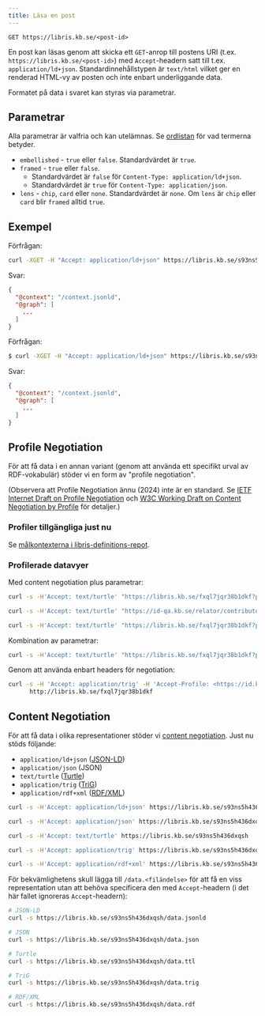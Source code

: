 ```yaml
---
title: Läsa en post
---
```


```
GET https://libris.kb.se/<post-id>
```

En post kan läsas genom att skicka ett `GET`-anrop till postens URI (t.ex.
`https://libris.kb.se/<post-id>`) med `Accept`-headern satt till t.ex.
`application/ld+json`. Standardinnehållstypen är `text/html` vilket ger en
renderad HTML-vy av posten och inte enbart underliggande data.

Formatet på data i svaret kan styras via parametrar.

## Parametrar
Alla parametrar är valfria och kan utelämnas. Se [ordlistan](glossary.md) för vad termerna betyder.

* `embellished` - `true` eller `false`. Standardvärdet är `true`.
* `framed` - `true` eller `false`. 
    * Standardvärdet är `false` för `Content-Type: application/ld+json`. 
    * Standardvärdet är `true` för  `Content-Type: application/json`.
* `lens` - `chip`, `card` eller `none`. Standardvärdet är `none`. Om `lens` är `chip` eller `card` blir `framed` alltid `true`.

## Exempel
Förfrågan:

```bash title="Shell"
curl -XGET -H "Accept: application/ld+json" https://libris.kb.se/s93ns5h436dxqsh
```

Svar:
```json title="JSON-LD"
{
  "@context": "/context.jsonld",
  "@graph": [
    ...
  ]
}
```

Förfrågan:

```bash title="Shell"
$ curl -XGET -H "Accept: application/ld+json" https://libris.kb.se/s93ns5h436dxqsh?embellished=false&lens=chip
```

Svar:

```json title="JSON-LD"
{
  "@context": "/context.jsonld",
  "@graph": [
    ...
  ]
}
```

## Profile Negotiation

För att få data i en annan variant (genom att använda ett specifikt
urval av RDF-vokabulär) stöder vi en form av "profile negotiation".

(Observera att Profile Negotiation ännu (2024) inte är en standard. Se
[IETF Internet Draft on Profile Negotiation](https://profilenegotiation.github.io/I-D-Profile-Negotiation/I-D-Profile-Negotiation.html)
och
[W3C Working Draft on Content Negotiation by Profile](https://www.w3.org/TR/dx-prof-conneg/)
för detaljer.)

### Profiler tillgängliga just nu

Se [målkontexterna i libris-definitions-repot](https://github.com/libris/definitions/tree/develop/sys/context/target).

### Profilerade datavyer

Med content negotiation plus parametrar:

```bash title="Shell"
curl -s -H'Accept: text/turtle' "https://libris.kb.se/fxql7jqr38b1dkf?profile=https://id.kb.se/sys/context/target/sdo-w3c"

curl -s -H'Accept: text/turtle' "https://id-qa.kb.se/relator/contributor?profile=https://id.kb.se/sys/context/target/bibo-w3c"

curl -s -H'Accept: text/turtle' "https://libris.kb.se/fxql7jqr38b1dkf?profile=https://id.kb.se/sys/context/target/bibo-w3c"
```

Kombination av parametrar:

```bash title="Shell"
curl -s -H'Accept: text/turtle' "https://libris.kb.se/fxql7jqr38b1dkf?profile=https://id.kb.se/sys/context/target/sdo-w3c&embellished=false"
```

Genom att använda enbart headers för negotiation:

```bash title="Shell"
curl -s -H 'Accept: application/trig' -H 'Accept-Profile: <https://id.kb.se/sys/context/target/loc-w3c-sdo>' \
      http://libris.kb.se/fxql7jqr38b1dkf
```

## Content Negotiation

För att få data i olika representationer stöder vi [content negotiation](https://developer.mozilla.org/en-US/docs/Web/HTTP/Content_negotiation).
Just nu stöds följande:

* `application/ld+json` ([JSON-LD](https://www.w3.org/TR/json-ld11/))
* `application/json` (JSON)
* `text/turtle` ([Turtle](https://www.w3.org/TR/turtle/))
* `application/trig` ([TriG](https://www.w3.org/TR/trig/))
* `application/rdf+xml` ([RDF/XML](https://www.w3.org/TR/rdf-syntax-grammar/))

```bash title="Shell"
curl -s -H'Accept: application/ld+json' https://libris.kb.se/s93ns5h436dxqsh

curl -s -H'Accept: application/json' https://libris.kb.se/s93ns5h436dxqsh

curl -s -H'Accept: text/turtle' https://libris.kb.se/s93ns5h436dxqsh

curl -s -H'Accept: application/trig' https://libris.kb.se/s93ns5h436dxqsh

curl -s -H'Accept: application/rdf+xml' https://libris.kb.se/s93ns5h436dxqsh
```

För bekvämlighetens skull lägga till `/data.<filändelse>` för att få en viss representation
utan att behöva specificera den med `Accept`-headern (i det här fallet ignoreras `Accept`-headern):

```bash title="Shell"
# JSON-LD
curl -s https://libris.kb.se/s93ns5h436dxqsh/data.jsonld

# JSON
curl -s https://libris.kb.se/s93ns5h436dxqsh/data.json

# Turtle
curl -s https://libris.kb.se/s93ns5h436dxqsh/data.ttl

# TriG
curl -s https://libris.kb.se/s93ns5h436dxqsh/data.trig

# RDF/XML
curl -s https://libris.kb.se/s93ns5h436dxqsh/data.rdf
```